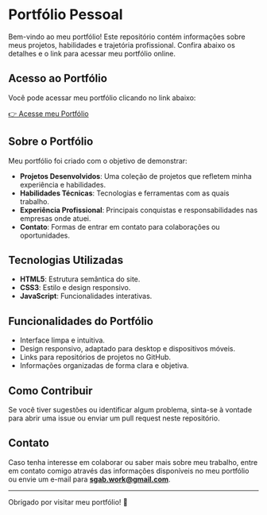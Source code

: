 # Portfólio Pessoal

Bem-vindo ao meu portfólio! Este repositório contém informações sobre meus projetos, habilidades e trajetória profissional. Confira abaixo os detalhes e o link para acessar meu portfólio online.

## Acesso ao Portfólio

Você pode acessar meu portfólio clicando no link abaixo:

[👉 Acesse meu Portfólio](https://sgabdev.github.io/portfolio/)

## Sobre o Portfólio

Meu portfólio foi criado com o objetivo de demonstrar:

- **Projetos Desenvolvidos**: Uma coleção de projetos que refletem minha experiência e habilidades.
- **Habilidades Técnicas**: Tecnologias e ferramentas com as quais trabalho.
- **Experiência Profissional**: Principais conquistas e responsabilidades nas empresas onde atuei.
- **Contato**: Formas de entrar em contato para colaborações ou oportunidades.

## Tecnologias Utilizadas

- **HTML5**: Estrutura semântica do site.
- **CSS3**: Estilo e design responsivo.
- **JavaScript**: Funcionalidades interativas.

## Funcionalidades do Portfólio

- Interface limpa e intuitiva.
- Design responsivo, adaptado para desktop e dispositivos móveis.
- Links para repositórios de projetos no GitHub.
- Informações organizadas de forma clara e objetiva.

## Como Contribuir

Se você tiver sugestões ou identificar algum problema, sinta-se à vontade para abrir uma issue ou enviar um pull request neste repositório.

## Contato

Caso tenha interesse em colaborar ou saber mais sobre meu trabalho, entre em contato comigo através das informações disponíveis no meu portfólio ou envie um e-mail para **[sgab.work@gmail.com](mailto:sgab.work@gmail.com)**.

---

Obrigado por visitar meu portfólio! 🚀
